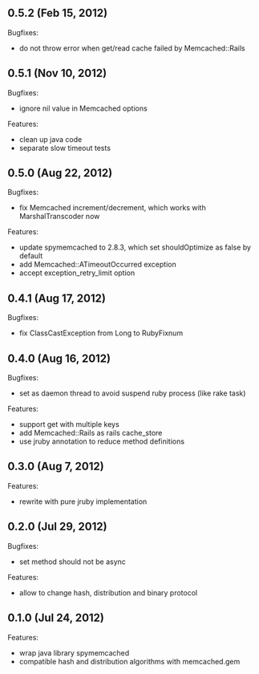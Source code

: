 ## 0.5.2 (Feb 15, 2012)

Bugfixes:

  - do not throw error when get/read cache failed by Memcached::Rails

## 0.5.1 (Nov 10, 2012)

Bugfixes:

  - ignore nil value in Memcached options

Features:

  - clean up java code
  - separate slow timeout tests

## 0.5.0 (Aug 22, 2012)

Bugfixes:

  - fix Memcached increment/decrement, which works with MarshalTranscoder
now

Features:

  - update spymemcached to 2.8.3, which set shouldOptimize as false by
default
  - add Memcached::ATimeoutOccurred exception
  - accept exception_retry_limit option

## 0.4.1 (Aug 17, 2012)

Bugfixes:

  - fix ClassCastException from Long to RubyFixnum

## 0.4.0 (Aug 16, 2012)

Bugfixes:

  - set as daemon thread to avoid suspend ruby process (like rake task)

Features:

  - support get with multiple keys
  - add Memcached::Rails as rails cache_store
  - use jruby annotation to reduce method definitions

## 0.3.0 (Aug 7, 2012)

Features:

  - rewrite with pure jruby implementation

## 0.2.0 (Jul 29, 2012)

Bugfixes:

  - set method should not be async

Features:

  - allow to change hash, distribution and binary protocol

## 0.1.0 (Jul 24, 2012)

Features:

  - wrap java library spymemcached
  - compatible hash and distribution algorithms with memcached.gem
